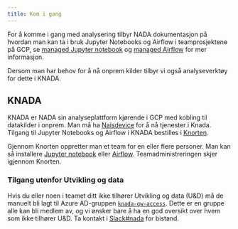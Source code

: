 ```yaml
---
title: Kom i gang
---
```


For å komme i gang med analysering tilbyr NADA dokumentasjon på hvordan man kan ta i bruk Jupyter Notebooks og Airflow i teamprosjektene på GCP, se [managed Jupyter notebook](./notebook/managed-notebook.md#team-prosjekt-notebook) og [managed Airflow](./airflow/managed-airflow.md) for mer informasjon.

Dersom man har behov for å nå onprem kilder tilbyr vi også analyseverktøy for dette i KNADA.

## KNADA

KNADA er NADA sin analyseplattform kjørende i GCP med kobling til datakilder i onprem.
Man må ha [Naisdevice](https://docs.nais.io/device/) for å nå tjenester i Knada.
Tilgang til Jupyter Notebooks og Airflow i KNADA bestilles i [Knorten](https://knorten.knada.io).

Gjennom Knorten oppretter man et team for en eller flere personer.
Man kan så installere [Jupyter notebook](./notebook/knada-notebook.md) eller [Airflow](./airflow/knada-airflow.md).
Teamadministreringen skjer igjennom Knorten.

### Tilgang utenfor Utvikling og data

Hvis du eller noen i teamet ditt ikke tilhører Utvikling og data (U&D) må de manuelt bli lagt til Azure AD-gruppen [`knada-gw-access`](https://myaccount.microsoft.com/groups/8166af3f-25e5-473a-98f4-86030aa7ba27).
Dette er en gruppe alle kan bli medlem av, og vi ønsker bare å ha en god oversikt over hvem som ikke tilhører U&D.
Ta kontakt i [Slack#nada](https://nav-it.slack.com/archives/CGRMQHT50) for bistand.
